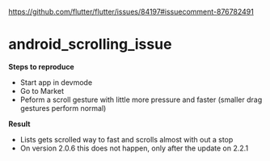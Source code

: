 https://github.com/flutter/flutter/issues/84197#issuecomment-876782491

# android_scrolling_issue

**Steps to reproduce**
- Start app in devmode
- Go to Market
- Peform a scroll gesture with little more pressure and faster (smaller drag gestures perform normal)

**Result**
- Lists gets scrolled way to fast and scrolls almost with out a stop
- On version 2.0.6 this does not happen, only after the update on 2.2.1
